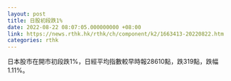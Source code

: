```yaml
---
layout: post
title: 日股初段跌1%
date: 2022-08-22 08:07:05.000000000 +08:00
link: https://news.rthk.hk/rthk/ch/component/k2/1663413-20220822.htm
categories: rthk
---
```


日本股市在開市初段跌1%，日經平均指數較早時報28610點，跌319點，跌幅1.11%。
